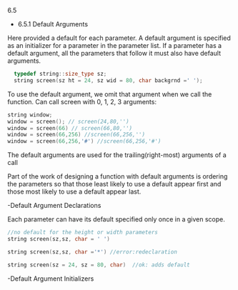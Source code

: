 6.5
- 6.5.1 Default Arguments

Here provided a default for each parameter. A default argument is
specified as an initializer for a parameter in the parameter list. If
a parameter has a default argument, all the parameters that follow it
must also have default arguments.

````c++
  typedef string::size_type sz;
  string screen(sz ht = 24, sz wid = 80, char backgrnd =' ');
````

To use the default argument, we omit that argument when we call the
function.
Can call screen with 0, 1, 2, 3 arguments:

````c++
string window;
window = screen(); // screen(24,80,'')
window = screen(66) // screen(66,80,'')
window = screen(66,256) //screen(66,256,'')
window = screen(66,256,'#') //screen(66,256,'#')
````

The default arguments are used for the trailing(right-most) arguments
of a call

Part of the work of designing a function with default
arguments is ordering the parameters so that those least likely to use
a default appear first and those most likely to use a default appear
last.

-Default Argument Declarations

Each parameter can have its default specified only once in a given
scope.

````c++
//no default for the height or width parameters
string screen(sz,sz, char = ' ') 

string screen(sz,sz, char ='*') //error:redeclaration

string screen(sz = 24, sz = 80, char)  //ok: adds default
````

-Default Argument Initializers

